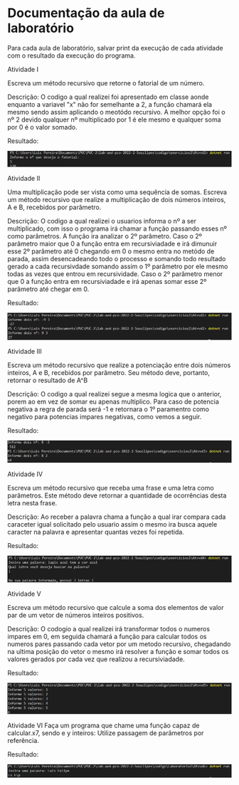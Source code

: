 # Documentação da aula de laboratório

Para cada aula de laboratório, salvar print da execução de cada atividade com o resultado da execução do programa.


Atividade I

Escreva um método recursivo que retorne o fatorial de um número.

Descrição: 
O codigo a qual realizei foi apresentado em classe aonde enquanto a variavel "x" não for semelhante a 2, a função chamará ela mesmo
sendo assim aplicando o meotódo recursivo. A melhor opção foi o nº 2 devido qualquer nº multiplicado por 1 é ele mesmo e qualquer soma por 0 é
o valor somado.

Resultado:

![Resultado:](img/atvdd1.png)


Atividade II 

Uma multiplicação pode ser vista como uma sequência de somas. 
Escreva um método recursivo que realize a multiplicação de dois números inteiros,
A e B, recebidos por  parâmetro.

Descrição: 
O codigo a qual realizei o usuarios informa o nº a ser multiplicado, com isso o programa irá chamar a função passando esses nº como parâmetros. A função ira analizar
o 2º parâmetro.
Caso o 2º parâmetro maior que 0 a função entra em recursiviadade e irá dimunuir esse 2º parâmetro até 0 chegando em 0 o mesmo entra no metódo de parada, assim desencadeando
todo o processo e somando todo resultado gerado a cada recursivdade somando assim o 1º parâmetro por ele mesmo todas as vezes que entrou em recursividade.
Caso o 2º parâmetro menor que 0  a função entra em recursiviadade e irá apenas somar esse 2º parâmetro até chegar em 0.

Resultado: 

![Resultado:](img/atvdd2.png)


Atividade III 

Escreva um método recursivo que realize a potenciação entre dois números inteiros, A 
e B, recebidos por parâmetro. Seu método deve, portanto, retornar o resultado de A^B

Descrição:
O codigo a qual realizei segue a mesma logica que o anterior, porem ao em vez de somar eu apenas multiplico.
Para caso de potencia negativa a regra de parada será -1 e retornara o 1º paramentro como negativo para potencias impares negativas, como vemos a seguir.

Resultado:

![Resultado:](img/atvdd3.png)


Atividade IV 

Escreva um método recursivo que receba uma frase e uma letra como parâmetros. 
Este método deve retornar a quantidade de ocorrências desta letra nesta frase.

Descrição:
Ao receber a palavra chama a função a qual irar compara cada caraceter igual solicitado pelo usuario assim o mesmo ira busca aquele caracter na palavra e apresentar quantas vezes foi repetida.


Resultado:

![Resultado:](img/atvdd4.png)


Atividade V 

Escreva um método recursivo que calcule a soma dos elementos de valor par de um 
vetor de números inteiros positivos.

Descrição:
O codogio a qual realizei irá transformar todos o numeros impares em 0, em seguida chamará a função para calcular todos os numeros pares
passando cada vetor por um metodo recursivo, chegadando na ultima posição do vetor o mesmo irá resolver a função e somar todos os valores gerados por 
cada vez que realizou a recursiviadade.

Resultado:

![Resultado:](img/atvdd5.png)
  

Atividade VI
Faça um programa que chame uma função capaz de calcular.x7, sendo e y inteiros:
Utilize passagem de parâmetros por referência.

Resultado:
 
![Resultado:](img/atvdd6.png)
 
 
